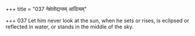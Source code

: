+++
title = "037 नेक्षेतोद्यन्तम् आदित्यम्"

+++
037	Let him never look at the sun, when he sets or rises, is eclipsed or reflected in water, or stands in the middle of the sky.